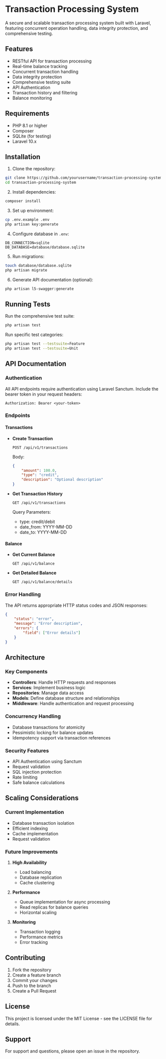 # Transaction Processing System

A secure and scalable transaction processing system built with Laravel, featuring concurrent operation handling, data integrity protection, and comprehensive testing.

## Features

-   RESTful API for transaction processing
-   Real-time balance tracking
-   Concurrent transaction handling
-   Data integrity protection
-   Comprehensive testing suite
-   API Authentication
-   Transaction history and filtering
-   Balance monitoring

## Requirements

-   PHP 8.1 or higher
-   Composer
-   SQLite (for testing)
-   Laravel 10.x

## Installation

1. Clone the repository:

```bash
git clone https://github.com/yourusername/transaction-processing-system.git
cd transaction-processing-system
```

2. Install dependencies:

```bash
composer install
```

3. Set up environment:

```bash
cp .env.example .env
php artisan key:generate
```

4. Configure database in `.env`:

```
DB_CONNECTION=sqlite
DB_DATABASE=database/database.sqlite
```

5. Run migrations:

```bash
touch database/database.sqlite
php artisan migrate
```

6. Generate API documentation (optional):

```bash
php artisan l5-swagger:generate
```

## Running Tests

Run the comprehensive test suite:

```bash
php artisan test
```

Run specific test categories:

```bash
php artisan test --testsuite=Feature
php artisan test --testsuite=Unit
```

## API Documentation

### Authentication

All API endpoints require authentication using Laravel Sanctum. Include the bearer token in your request headers:

```
Authorization: Bearer <your-token>
```

### Endpoints

#### Transactions

-   **Create Transaction**

    ```
    POST /api/v1/transactions
    ```

    Body:

    ```json
    {
        "amount": 100.0,
        "type": "credit",
        "description": "Optional description"
    }
    ```

-   **Get Transaction History**
    ```
    GET /api/v1/transactions
    ```
    Query Parameters:
    -   type: credit/debit
    -   date_from: YYYY-MM-DD
    -   date_to: YYYY-MM-DD

#### Balance

-   **Get Current Balance**

    ```
    GET /api/v1/balance
    ```

-   **Get Detailed Balance**
    ```
    GET /api/v1/balance/details
    ```

### Error Handling

The API returns appropriate HTTP status codes and JSON responses:

```json
{
    "status": "error",
    "message": "Error description",
    "errors": {
        "field": ["Error details"]
    }
}
```

## Architecture

### Key Components

-   **Controllers**: Handle HTTP requests and responses
-   **Services**: Implement business logic
-   **Repositories**: Manage data access
-   **Models**: Define database structure and relationships
-   **Middleware**: Handle authentication and request processing

### Concurrency Handling

-   Database transactions for atomicity
-   Pessimistic locking for balance updates
-   Idempotency support via transaction references

### Security Features

-   API Authentication using Sanctum
-   Request validation
-   SQL injection protection
-   Rate limiting
-   Safe balance calculations

## Scaling Considerations

### Current Implementation

-   Database transaction isolation
-   Efficient indexing
-   Cache implementation
-   Request validation

### Future Improvements

1. **High Availability**

    - Load balancing
    - Database replication
    - Cache clustering

2. **Performance**

    - Queue implementation for async processing
    - Read replicas for balance queries
    - Horizontal scaling

3. **Monitoring**
    - Transaction logging
    - Performance metrics
    - Error tracking

## Contributing

1. Fork the repository
2. Create a feature branch
3. Commit your changes
4. Push to the branch
5. Create a Pull Request

## License

This project is licensed under the MIT License - see the LICENSE file for details.

## Support

For support and questions, please open an issue in the repository.
